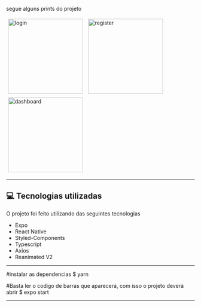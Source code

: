 segue alguns prints do projeto

<div>
  <img style="margin: 5px" alt="login" src="https://i.imgur.com/hWZCREJ.jpg" width="200">
  <img style="margin: 5px" alt="register" src="https://i.imgur.com/9shBv0i.jpg" width="200">
  <img style="margin: 5px" alt="dashboard" src="https://i.imgur.com/uaCglKD.jpg" width="200">
</div>

---

## 💻 Tecnologias utilizadas

O projeto foi feito utilizando das seguintes tecnologias

- Expo
- React Native
- Styled-Components
- Typescript
- Axios
- Reanimated V2

---

  #instalar as dependencias
  $ yarn

  #Basta ler o codigo de barras que aparecerá, com isso o projeto deverá abrir
  $ expo start

---


